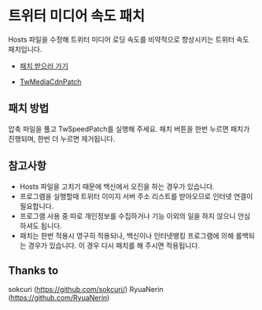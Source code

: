# 트위터 미디어 속도 패치
Hosts 파일을 수정해 트위터 미디어 로딩 속도를 비약적으로 향상시키는 트위터 속도 패치입니다.

* [패치 받으러 가기](https://github.com/ek2rlstk/TwimgSpeedPatch/releases)

* [TwMediaCdnPatch](https://github.com/ek2rlstk/TwimgCdnPatch/)

## 패치 방법
압축 파일을 풀고 TwSpeedPatch를 실행해 주세요.
패치 버튼을 한번 누르면 패치가 진행되며, 한번 더 누르면 제거됩니다.

## 참고사항
* Hosts 파일을 고치기 때문에 백신에서 오진을 하는 경우가 있습니다. 
* 프로그램을 실행할때 트위터 이미지 서버 주소 리스트를 받아오므로 인터넷 연결이 필요합니다.
* 프로그램 사용 중 따로 개인정보를 수집하거나 기능 이외의 일을 하지 않으니 안심하셔도 됩니다.
* 패치는 한번 적용시 영구히 적용되나, 백신이나 인터넷뱅킹 프로그램에 의해 롤백되는 경우가 있습니다. 이 경우 다시 패치를 해 주시면 적용됩니다.

## Thanks to
sokcuri (https://github.com/sokcuri/)
RyuaNerin (https://github.com/RyuaNerin)
